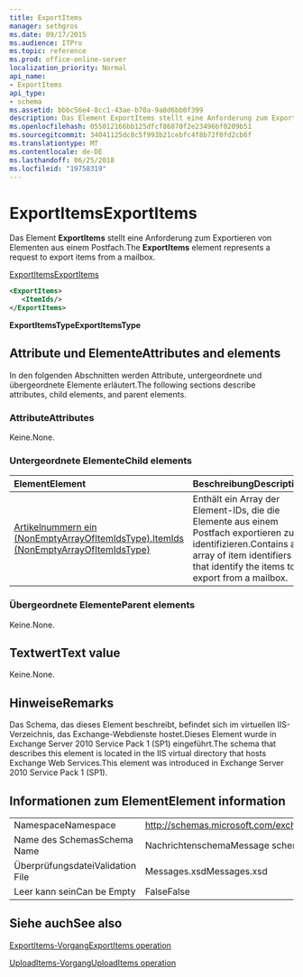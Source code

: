 ```yaml
---
title: ExportItems
manager: sethgros
ms.date: 09/17/2015
ms.audience: ITPro
ms.topic: reference
ms.prod: office-online-server
localization_priority: Normal
api_name:
- ExportItems
api_type:
- schema
ms.assetid: bbbc56e4-8cc1-43ae-b70a-9a8d6bb0f399
description: Das Element ExportItems stellt eine Anforderung zum Exportieren von Elementen aus einem Postfach.
ms.openlocfilehash: 055012166bb125dfcf86070f2e23496bf0209b51
ms.sourcegitcommit: 34041125dc8c5f993b21cebfc4f8b72f0fd2cb6f
ms.translationtype: MT
ms.contentlocale: de-DE
ms.lasthandoff: 06/25/2018
ms.locfileid: "19758319"
---
```

# <a name="exportitems"></a><span data-ttu-id="ee039-103">ExportItems</span><span class="sxs-lookup"><span data-stu-id="ee039-103">ExportItems</span></span>

<span data-ttu-id="ee039-104">Das Element **ExportItems** stellt eine Anforderung zum Exportieren von Elementen aus einem Postfach.</span><span class="sxs-lookup"><span data-stu-id="ee039-104">The **ExportItems** element represents a request to export items from a mailbox.</span></span> 
  
[<span data-ttu-id="ee039-105">ExportItems</span><span class="sxs-lookup"><span data-stu-id="ee039-105">ExportItems</span></span>](exportitems.md)
  
```XML
<ExportItems>
   <ItemIds/>
</ExportItems>
```

 <span data-ttu-id="ee039-106">**ExportItemsType**</span><span class="sxs-lookup"><span data-stu-id="ee039-106">**ExportItemsType**</span></span>
## <a name="attributes-and-elements"></a><span data-ttu-id="ee039-107">Attribute und Elemente</span><span class="sxs-lookup"><span data-stu-id="ee039-107">Attributes and elements</span></span>

<span data-ttu-id="ee039-108">In den folgenden Abschnitten werden Attribute, untergeordnete und übergeordnete Elemente erläutert.</span><span class="sxs-lookup"><span data-stu-id="ee039-108">The following sections describe attributes, child elements, and parent elements.</span></span>
  
### <a name="attributes"></a><span data-ttu-id="ee039-109">Attribute</span><span class="sxs-lookup"><span data-stu-id="ee039-109">Attributes</span></span>

<span data-ttu-id="ee039-110">Keine.</span><span class="sxs-lookup"><span data-stu-id="ee039-110">None.</span></span>
  
### <a name="child-elements"></a><span data-ttu-id="ee039-111">Untergeordnete Elemente</span><span class="sxs-lookup"><span data-stu-id="ee039-111">Child elements</span></span>

|<span data-ttu-id="ee039-112">**Element**</span><span class="sxs-lookup"><span data-stu-id="ee039-112">**Element**</span></span>|<span data-ttu-id="ee039-113">**Beschreibung**</span><span class="sxs-lookup"><span data-stu-id="ee039-113">**Description**</span></span>|
|:-----|:-----|
|[<span data-ttu-id="ee039-114">Artikelnummern ein (NonEmptyArrayOfItemIdsType).</span><span class="sxs-lookup"><span data-stu-id="ee039-114">ItemIds (NonEmptyArrayOfItemIdsType)</span></span>](itemids-nonemptyarrayofitemidstype.md) <br/> |<span data-ttu-id="ee039-115">Enthält ein Array der Element-IDs, die die Elemente aus einem Postfach exportieren zu identifizieren.</span><span class="sxs-lookup"><span data-stu-id="ee039-115">Contains an array of item identifiers that identify the items to export from a mailbox.</span></span>  <br/> |
   
### <a name="parent-elements"></a><span data-ttu-id="ee039-116">Übergeordnete Elemente</span><span class="sxs-lookup"><span data-stu-id="ee039-116">Parent elements</span></span>

<span data-ttu-id="ee039-117">Keine.</span><span class="sxs-lookup"><span data-stu-id="ee039-117">None.</span></span>
  
## <a name="text-value"></a><span data-ttu-id="ee039-118">Textwert</span><span class="sxs-lookup"><span data-stu-id="ee039-118">Text value</span></span>

<span data-ttu-id="ee039-119">Keine.</span><span class="sxs-lookup"><span data-stu-id="ee039-119">None.</span></span>
  
## <a name="remarks"></a><span data-ttu-id="ee039-120">Hinweise</span><span class="sxs-lookup"><span data-stu-id="ee039-120">Remarks</span></span>

<span data-ttu-id="ee039-121">Das Schema, das dieses Element beschreibt, befindet sich im virtuellen IIS-Verzeichnis, das Exchange-Webdienste hostet.Dieses Element wurde in Exchange Server 2010 Service Pack 1 (SP1) eingeführt.</span><span class="sxs-lookup"><span data-stu-id="ee039-121">The schema that describes this element is located in the IIS virtual directory that hosts Exchange Web Services.This element was introduced in Exchange Server 2010 Service Pack 1 (SP1).</span></span>
  
## <a name="element-information"></a><span data-ttu-id="ee039-122">Informationen zum Element</span><span class="sxs-lookup"><span data-stu-id="ee039-122">Element information</span></span>

|||
|:-----|:-----|
|<span data-ttu-id="ee039-123">Namespace</span><span class="sxs-lookup"><span data-stu-id="ee039-123">Namespace</span></span>  <br/> |http://schemas.microsoft.com/exchange/services/2006/messages  <br/> |
|<span data-ttu-id="ee039-124">Name des Schemas</span><span class="sxs-lookup"><span data-stu-id="ee039-124">Schema Name</span></span>  <br/> |<span data-ttu-id="ee039-125">Nachrichtenschema</span><span class="sxs-lookup"><span data-stu-id="ee039-125">Message schema</span></span>  <br/> |
|<span data-ttu-id="ee039-126">Überprüfungsdatei</span><span class="sxs-lookup"><span data-stu-id="ee039-126">Validation File</span></span>  <br/> |<span data-ttu-id="ee039-127">Messages.xsd</span><span class="sxs-lookup"><span data-stu-id="ee039-127">Messages.xsd</span></span>  <br/> |
|<span data-ttu-id="ee039-128">Leer kann sein</span><span class="sxs-lookup"><span data-stu-id="ee039-128">Can be Empty</span></span>  <br/> |<span data-ttu-id="ee039-129">False</span><span class="sxs-lookup"><span data-stu-id="ee039-129">False</span></span>  <br/> |
   
## <a name="see-also"></a><span data-ttu-id="ee039-130">Siehe auch</span><span class="sxs-lookup"><span data-stu-id="ee039-130">See also</span></span>



[<span data-ttu-id="ee039-131">ExportItems-Vorgang</span><span class="sxs-lookup"><span data-stu-id="ee039-131">ExportItems operation</span></span>](exportitems-operation.md)
  
[<span data-ttu-id="ee039-132">UploadItems-Vorgang</span><span class="sxs-lookup"><span data-stu-id="ee039-132">UploadItems operation</span></span>](uploaditems-operation.md)

